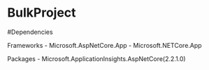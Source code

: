 # BulkProject

#Dependencies
  
  Frameworks
    - Microsoft.AspNetCore.App
    - Microsoft.NETCore.App
  
  Packages
    - Microsoft.ApplicationInsights.AspNetCore(2.2.1.0)
